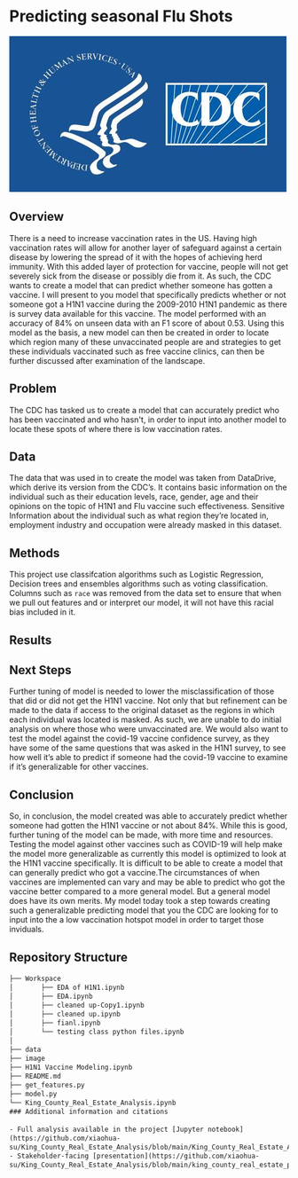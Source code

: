 # Predicting seasonal Flu Shots

![img](./images/cdc.jpg)

## Overview
There is a need to increase vaccination rates in the US. Having high vaccination rates will allow for another layer of safeguard against a certain disease by lowering the spread of it with the hopes of achieving herd immunity. With this added layer of protection for vaccine, people will not get severely sick from the disease or possibly die from it. As such, the CDC wants to create a model that can predict whether someone has gotten a vaccine. I will present to you model that specifically predicts whether or not someone got a H1N1 vaccine during the 2009-2010 H1N1 pandemic as there is survey data available for this vaccine. The model performed with an accuracy of 84% on unseen data with an F1 score of about 0.53. Using this model as the basis, a new model can then be created in order to locate which region many of these unvaccinated people are and strategies to get these individuals vaccinated such as free vaccine clinics, can then be further discussed after examination of the landscape.

## Problem
The CDC has tasked us to create a model that can accurately predict who has been vaccinated and who hasn't, in order to input into another model to locate these spots of where there is low vaccination rates.

## Data

The data that was used in to create the model was taken from DataDrive, which derive its version from the CDC’s. It contains basic information on the individual such as their education levels, race, gender, age and their opinions on the topic of H1N1 and Flu vaccine such effectiveness. Sensitive Information about the individual such as what region they’re located in, employment industry and occupation were already masked in this dataset.   

## Methods
This project use classifcation algorithms such as Logistic Regression, Decision trees and ensembles algorithms such as voting classification. Columns such as `race` was removed from the data set to ensure that when we pull out features and or interpret our model, it will not have this racial bias included in it. 


## Results


## Next Steps
Further tuning of model is needed to lower the misclassification of those that did or did not get the H1N1 vaccine. Not only that but refinement can be made to the data if access to the original dataset as the regions in which each individual was located is masked. As such, we are unable to do initial analysis on where those who were unvaccinated are. We would also want to test the model against the covid-19 vaccine confidence survey, as they have some of the same questions that was asked in the H1N1 survey, to see how well it’s able to predict if someone had the covid-19 vaccine to examine if it’s generalizable for other vaccines. 




## Conclusion

So, in conclusion, the model created was able to accurately predict whether someone had gotten the H1N1 vaccine or not about 84%. While this is good, further tuning of the model can be made, with more time and resources. Testing the model against other vaccines such as COVID-19 will help make the model more generalizable as currently this model is optimized to look at the H1N1 vaccine specifically. It is difficult to be able to create a model that can generally predict who got a vaccine.The circumstances of when vaccines are implemented can vary and may be able to predict who got the vaccine better compared to a more general model. But a general model does have its own merits. My model today took a step towards creating such a generalizable predicting model that you the CDC are looking for to input into the a low vaccination hotspot model in order to target those inviduals. 

## Repository Structure
```
├── Workspace  
│       ├── EDA of H1N1.ipynb
│       ├── EDA.ipynb
│       ├── cleaned up-Copy1.ipynb    
│       ├── cleaned up.ipynb  
│       ├── fianl.ipynb
│       └── testing class python files.ipynb
│
├── data
├── image
├── H1N1 Vaccine Modeling.ipynb
├── README.md
├── get_features.py
├── model.py
└── King_County_Real_Estate_Analysis.ipynb
### Additional information and citations

- Full analysis available in the project [Jupyter notebook](https://github.com/xiaohua-su/King_County_Real_Estate_Analysis/blob/main/King_County_Real_Estate_Analysis.ipynb)
- Stakeholder-facing [presentation](https://github.com/xiaohua-su/King_County_Real_Estate_Analysis/blob/main/king_county_real_estate_presentation.pdf)
